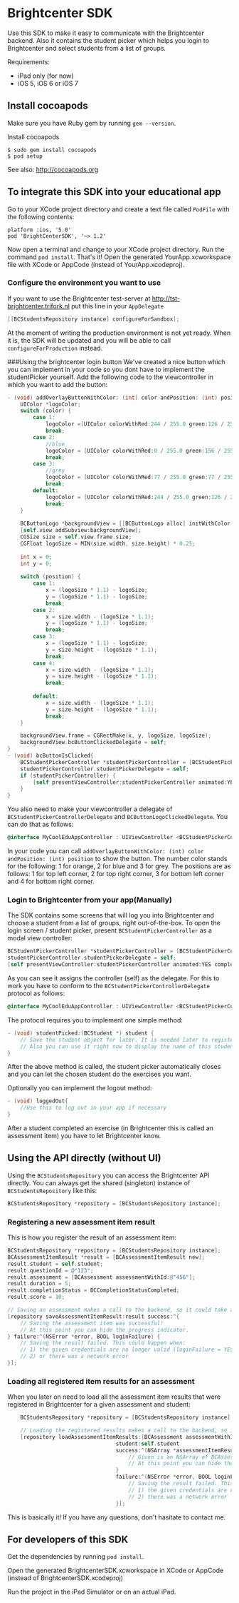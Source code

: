 # Brightcenter SDK

Use this SDK to make it easy to communicate with the Brightcenter backend. Also it contains the student picker which helps you
login to Brightcenter and select students from a list of groups.

Requirements:
- iPad only (for now)
- iOS 5, iOS 6 or iOS 7

## Install cocoapods

Make sure you have Ruby gem by running `gem --version`.

Install cocoapods

    $ sudo gem install cocoapods
    $ pod setup

See also: http://cocoapods.org


## To integrate this SDK into your educational app

Go to your XCode project directory and create a text file called `PodFile` with the following contents:

    platform :ios, '5.0'
    pod 'BrightCenterSDK', '~> 1.2'

Now open a terminal and change to your XCode project directory. Run the command `pod install`. That's it!
Open the generated YourApp.xcworkspace file with XCode or AppCode (instead of YourApp.xcodeproj).

### Configure the environment you want to use

If you want to use the Brightcenter test-server at http://tst-brightcenter.trifork.nl put this line in your `AppDelegate`
```objective-c
[[BCStudentsRepository instance] configureForSandbox];
```

At the moment of writing the production environment is not yet ready. When it is, the SDK will be updated and you will be able to call `configureForProduction` instead.

###Using the brightcenter login button
We've created a nice button which you can implement in your code so you dont have to implement the studentPicker yourself. Add the following code to the viewcontroller in which you want to add the button:

```objective-c
- (void) addOverlayButtonWithColor: (int) color andPosition: (int) position{
    UIColor *logoColor;
    switch (color) {
        case 1:
            logoColor =[UIColor colorWithRed:244 / 255.0 green:126 / 255.0 blue:43 / 255.0 alpha:1.0];
            break;
        case 2:
            //blue
            logoColor = [UIColor colorWithRed:0 / 255.0 green:156 / 255.0 blue:250 / 255.0 alpha:1.0];
            break;
        case 3:
            //grey
            logoColor = [UIColor colorWithRed:77 / 255.0 green:77 / 255.0 blue:77 / 255.0 alpha:1.0];
            break;
        default:
            logoColor = [UIColor colorWithRed:244 / 255.0 green:126 / 255.0 blue:43 / 255.0 alpha:1.0];
            break;
    }
    
    BCButtonLogo *backgroundView = [[BCButtonLogo alloc] initWithColor:logoColor];
    [self.view addSubview:backgroundView];
    CGSize size = self.view.frame.size;
    CGFloat logoSize = MIN(size.width, size.height) * 0.25;
    
    int x = 0;
    int y = 0;
    
    switch (position) {
        case 1:
            x = (logoSize * 1.1) - logoSize;
            y = (logoSize * 1.1) - logoSize;
            break;
        case 2:
            x = size.width - (logoSize * 1.1);
            y = (logoSize * 1.1) - logoSize;
            break;
        case 3:
            x = (logoSize * 1.1) - logoSize;
            y = size.height - (logoSize * 1.1);
            break;
        case 4:
            x = size.width - (logoSize * 1.1);
            y = size.height - (logoSize * 1.1);
            break;
            
        default:
            x = size.width - (logoSize * 1.1);
            y = size.height - (logoSize * 1.1);
            break;
    }

    backgroundView.frame = CGRectMake(x, y, logoSize, logoSize);
    backgroundView.bcButtonClickedDelegate = self;
}
- (void) bcButtonIsClicked{
    BCStudentPickerController *studentPickerController = [BCStudentPickerController new];
    studentPickerController.studentPickerDelegate = self;
    if (studentPickerController) {
        [self presentViewController:studentPickerController animated:YES completion:nil];
    }
}
```
You also need to make your viewcontroller a delegate of `BCStudentPickerControllerDelegate` and `BCButtonLogoClickedDelegate`. You can do that as follows:
```objective-c
@interface MyCoolEduAppController : UIViewController <BCStudentPickerControllerDelegate, BCButtonLogoClickedDelegate>
```
In your code you can call `addOverlayButtonWithColor: (int) color andPosition: (int) position` to show the button.
The number color stands for the following: 1 for orange, 2 for blue and 3 for grey. The positions are as follows: 1 for top left corner, 2 for top right corner, 3 for bottom left corner and 4 for bottom right corner.



### Login to Brightcenter from your app(Manually)

The SDK contains some screens that will log you into Brightcenter and choose a student from a list of groups, right out-of-the-box.
To open the login screen / student picker, present `BCStudentPickerController` as a modal view controller:

```objective-c
BCStudentPickerController *studentPickerController = [BCStudentPickerController new];
studentPickerController.studentPickerDelegate = self;
[self presentViewController:studentPickerController animated:YES completion:nil];
```

As you can see it assigns the controller (self) as the delegate. For this to work you have to conform to the `BCStudentPickerControllerDelegate` protocol as follows:

```objective-c
@interface MyCoolEduAppController : UIViewController <BCStudentPickerControllerDelegate>
```

The protocol requires you to implement one simple method:

```objective-c
- (void) studentPicked:(BCStudent *) student {
    // Save the student object for later. It is needed later to register assessment item results for this student.
    // Also you can use it right now to display the name of this student somewhere in your app.
}
```
After the above method is called, the student picker automatically closes and you can let the chosen student do the exercises you want.

Optionally you can implement the logout method:
```objective-c
- (void) loggedOut{
    //Use this to log out in your app if necessary
}
```

After a student completed an exercise (in Brightcenter this is called an assessment item) you have to let Brightcenter know.

## Using the API directly (without UI)

Using the `BCStudentsRepository` you can access the Brightcenter API directly. You can always get the shared (singleton) instance of `BCStudentsRepository` like this:

```objective-c
BCStudentsRepository *repository = [BCStudentsRepository instance];
```

### Registering a new assessment item result
This is how you register the result of an assessment item:

```objective-c
BCStudentsRepository *repository = [BCStudentsRepository instance];
BCAssessmentItemResult *result = [BCAssessmentItemResult new];
result.student = self.student;
result.questionId = @"123";
result.assessment = [BCAssessment assessmentWithId:@"456"];
result.duration = 5;
result.completionStatus = BCCompletionStatusCompleted;
result.score = 10;

// Saving an assessment makes a call to the backend, so it could take a second. It is wise to display an activity indicator.
[repository saveAssessmentItemResult:result success:^{
    // Saving the assessment item was successful!
    // At this point you can hide the progress indicator.
} failure:^(NSError *error, BOOL loginFailure) {
    // Saving the result failed. This could happen when: 
    // 1) the given credentials are no longer valid (loginFailure = YES)
    // 2) or there was a network error 
}];
```

### Loading all registered item results for an assessment
When you later on need to load all the assessment item results that were registered in Brightcenter for a given assessment and student:

```objective-c
    BCStudentsRepository *repository = [BCStudentsRepository instance];

    // Loading the registered results makes a call to the backend, so it could take a second. It is wise to display an activity indicator.
    [repository loadAssessmentItemResults:[BCAssessment assessmentWithId:@"456"]
                                  student:self.student
                                  success:^(NSArray *assessmentItemResults) {
                                      // Given is an NSArray of BCAssessmentItemResults, do with it whatever you like
                                      // At this point you can hide the progress indicator.
                                  }
                                  failure:^(NSError *error, BOOL loginFailure) {
                                      // Saving the result failed. This could happen when:
                                      // 1) the given credentials are no longer valid or
                                      // 2) there was a network error
                                  }];
```

This is basically it! If you have any questions, don't hasitate to contact me.

## For developers of this SDK

Get the dependencies by running `pod install`.

Open the generated BrightcenterSDK.xcworkspace in XCode or AppCode (instead of BrightcenterSDK.xcodeproj)

Run the project in the iPad Simulator or on an actual iPad.
